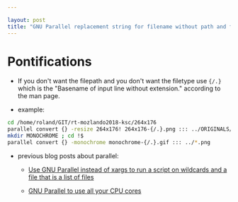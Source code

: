 ```yaml
---

layout: post
title: "GNU Parallel replacement string for filename without path and filetype is '{/.}'"
---
```


# Pontifications

* If you don't want the filepath and you don't want the filetype use ```{/.}``` which is the "Basename of input line without extension." according to the man page.

* example:

```bash
cd /home/roland/GIT/rt-mozlando2018-ksc/264x176
parallel convert {} -resize 264x176! 264x176-{/.}.png ::: ../ORIGINALS/*.jpg    
mkdir MONOCHROME ; cd !$
parallel convert {} -monochrome monochrome-{/.}.gif ::: ../*.png
```

* previous blog posts about parallel:  

  * [Use GNU Parallel instead of xargs to run a script on wildcards and a file that is a list of files](http://rolandtanglao.com/2017/06/15/p1-gnu-parallel-to-run-a-script-on-a-file-with-a-list-files-who-needs-xargs/)

  * [GNU Parallel to use all your CPU cores](http://rolandtanglao.com/2016/09/12/p1-parallel-to-use-all-your-cpu-cores/)